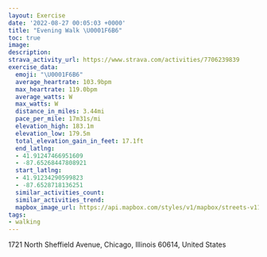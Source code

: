 ```yaml
---
layout: Exercise
date: '2022-08-27 00:05:03 +0000'
title: "Evening Walk \U0001F6B6"
toc: true
image:
description:
strava_activity_url: https://www.strava.com/activities/7706239839
exercise_data:
  emoji: "\U0001F6B6"
  average_heartrate: 103.9bpm
  max_heartrate: 119.0bpm
  average_watts: W
  max_watts: W
  distance_in_miles: 3.44mi
  pace_per_mile: 17m31s/mi
  elevation_high: 183.1m
  elevation_low: 179.5m
  total_elevation_gain_in_feet: 17.1ft
  end_latlng:
  - 41.91247466951609
  - -87.65268447808921
  start_latlng:
  - 41.91234290599823
  - -87.6528718136251
  similar_activities_count:
  similar_activities_trend:
  mapbox_image_url: https://api.mapbox.com/styles/v1/mapbox/streets-v11/static/path-5+787af2-1.0(c_y~Fnu~uODf%40BBj%40Cf%40%40TC%60B%40L%40NDP%40HFLNLv%40FFBH%40NIhALtA%40n%40O%60D%40t%40Ed%40Ez%40%3FdDFdF%3FpIDzBFv%40An%40%40fCCl%40CF%7D%40v%40aAp%40g%40d%40mAr%40gD%60CgCzAgBpAcAl%40SBGCEI_%40cB%5DgAd%40bAX~%40Bd%40IZSXo%40f%40g%40p%40o%40PsD%7CBKDI%40IIMe%40%5DsC%5D_BIeAQoA%3Fi%40I%7B%40BsACoHE%7D%40BiAEaADmBC%7B%40Iy%40D%5B%40q%40IyA%40a%40DQQUGEGCiB%40g%40AMGGUBcFOaMKaU%3FuGEw%40EMMOB%5BFGBMDk%40JU%40QE_LBc%40DKHI%5CMj%40Cla%40g%40tA%3FhANj%40CP%40F%5EDdB%40FIt%40O%5EK%40mAFw%40Eq%40A%7DGHUDKFGJGTCfALjTBnEFp%40%3FNYtAJLZF%60%40GpABPAf%40%40~%40CDCBC%40u%40DB%5DU),pin-s-s+e5b22e(-87.65288,41.91234),pin-s-f+89ae00(-87.65268999999994,41.91246999999997)/auto/800x800?access_token=pk.eyJ1Ijoiam9zaGJlY2ttYW4iLCJhIjoiY205eWR2aDd1MWZ6djJrbXc4a3M0bWZleiJ9.XiG9OWkNcZk2QzjJbxLB4A
tags:
- walking
---
```




1721 North Sheffield Avenue, Chicago, Illinois 60614, United States
